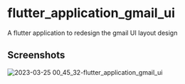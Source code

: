 # flutter_application_gmail_ui

A flutter application to redesign the gmail UI layout design

## Screenshots
![2023-03-25 00_45_32-flutter_application_gmail_ui](https://user-images.githubusercontent.com/63721931/227624645-db2b3743-5bea-42f3-bae0-6d7db591ef5e.png)
